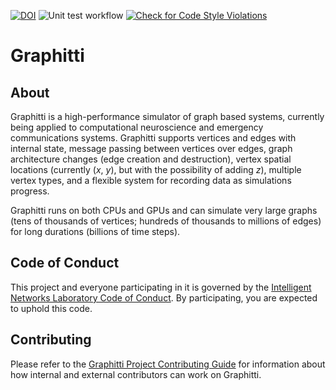 [![DOI](https://zenodo.org/badge/273115663.svg)](https://zenodo.org/badge/latestdoi/273115663)
![Unit test workflow](https://github.com/UWB-Biocomputing/Graphitti/workflows/Unit%20Tests/badge.svg)
[![Check for Code Style Violations](https://github.com/UWB-Biocomputing/Graphitti/actions/workflows/format.yml/badge.svg)](https://github.com/UWB-Biocomputing/Graphitti/actions/workflows/format.yml)

# Graphitti

## About

Graphitti is a high-performance simulator of graph based systems, currently being applied to
computational neuroscience and emergency communications systems. Graphitti supports vertices and
edges with internal state, message passing between vertices over edges, graph architecture changes
(edge creation and destruction), vertex spatial locations (currently (_x_, _y_), but with the
possibility of adding _z_), multiple vertex types, and a flexible system for recording data as
simulations progress.

Graphitti runs on both CPUs and GPUs and can simulate very large graphs (tens of thousands of
vertices; hundreds of thousands to millions of edges) for long durations (billions of time steps).


## Code of Conduct
This project and everyone participating in it is governed by the [Intelligent Networks Laboratory Code of Conduct](CODE_OF_CONDUCT.md). By participating, you are expected to uphold this code.

## Contributing
Please refer to the [Graphitti Project Contributing Guide](CONTRIBUTING.md) for information about
how internal and external contributors can work on Graphitti.
